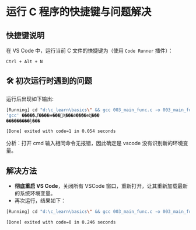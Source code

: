 # 运行 C 程序的快捷键与问题解决

## 快捷键说明

在 VS Code 中，运行当前 C 文件的快捷键为（使用 `Code Runner` 插件）：

```
Ctrl + Alt + N
```

## 🛠️ 初次运行时遇到的问题

运行后出现如下输出:

```bash
[Running] cd "d:\c_learn\basics\" && gcc 003_main_func.c -o 003_main_func && "d:\c_learn\basics\"003_main_func
'gcc' �����ڲ����ⲿ���Ҳ���ǿ����еĳ���
���������ļ���

[Done] exited with code=1 in 0.054 seconds
```

分析：打开 cmd 输入相同命令无报错，因此确定是 vscode 没有识别新的环境变量。

## 解决方法

- **彻底重启 VS Code**，关闭所有 VSCode 窗口，重新打开，让其重新加载最新的系统环境变量。
- 再次运行，结果如下：

```bash
[Running] cd "d:\c_learn\basics\" && gcc 003_main_func.c -o 003_main_func && "d:\c_learn\basics\"003_main_func

[Done] exited with code=0 in 0.246 seconds
```
